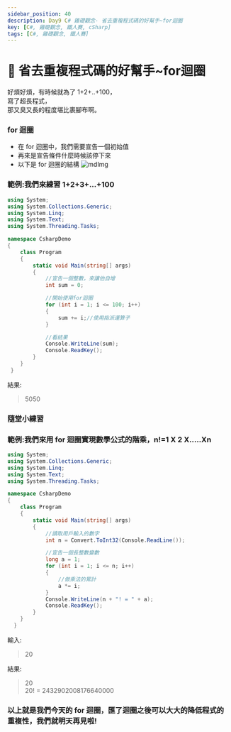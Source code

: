 ```yaml
---
sidebar_position: 40
description: Day9 C# 雞礎觀念- 省去重複程式碼的好幫手~for迴圈
key: [C#, 雞礎觀念, 鐵人賽, cSharp]
tags: [C#, 雞礎觀念, 鐵人賽]
---
```


# 🤖 省去重複程式碼的好幫手~for迴圈
好煩好煩，有時候就為了 1+2+..+100，<br/>
寫了超長程式，<br/>
那又臭又長的程度堪比裹腳布啊。

### for 迴圈

- 在 for 迴圈中，我們需要宣告一個初始值
- 再來是宣告條件什麼時候該停下來
- 以下是 for 迴圈的結構
  ![mdImg](https://ithelp.ithome.com.tw/upload/images/20210907/200970016wwyC09wTd.png)

### 範例:我們來練習 1+2+3+...+100

```csharp
using System;
using System.Collections.Generic;
using System.Linq;
using System.Text;
using System.Threading.Tasks;

namespace CsharpDemo
{
    class Program
    {
        static void Main(string[] args)
        {
            //宣告一個整數，來讓他自增
            int sum = 0;

            //開始使用for迴圈
            for (int i = 1; i <= 100; i++)
            {
                sum += i;//使用指派運算子
            }

            //看結果
            Console.WriteLine(sum);
            Console.ReadKey();
        }
    }
 }
```

結果:

> 5050

### 隨堂小練習

### 範例:我們來用 for 迴圈實現數學公式的階乘，n!=1 X 2 X.....Xn

```csharp
using System;
using System.Collections.Generic;
using System.Linq;
using System.Text;
using System.Threading.Tasks;

namespace CsharpDemo
{
    class Program
    {
        static void Main(string[] args)
        {
            //讀取用戶輸入的數字
            int n = Convert.ToInt32(Console.ReadLine());

            //宣告一個長整數變數
            long a = 1;
            for (int i = 1; i <= n; i++)
            {
                //做乘法的累計
                a *= i;
            }
            Console.WriteLine(n + "! = " + a);
            Console.ReadKey();
        }
    }
  }
```

輸入:

> 20

結果:

> 20<br/>
> 20! = 2432902008176640000

### 以上就是我們今天的 for 迴圈，匯了迴圈之後可以大大的降低程式的重複性，我們就明天再見啦!
